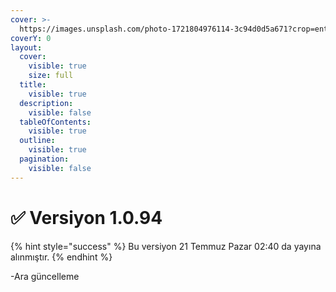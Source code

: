 ```yaml
---
cover: >-
  https://images.unsplash.com/photo-1721804976114-3c94d0d5a671?crop=entropy&cs=srgb&fm=jpg&ixid=M3wxOTcwMjR8MHwxfHJhbmRvbXx8fHx8fHx8fDE3MjIyMDI5NDF8&ixlib=rb-4.0.3&q=85
coverY: 0
layout:
  cover:
    visible: true
    size: full
  title:
    visible: true
  description:
    visible: false
  tableOfContents:
    visible: true
  outline:
    visible: true
  pagination:
    visible: false
---
```


# ✅ Versiyon 1.0.94

{% hint style="success" %}
Bu versiyon 21 Temmuz Pazar 02:40 da yayına alınmıştır.
{% endhint %}

-Ara güncelleme









